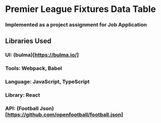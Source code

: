 # Premier League Fixtures Data Table

### Implemented as a project assignment for Job Application

## Libraries Used

### UI: (bulma)[https://bulma.io/]

### Tools: Webpack, Babel

### Language: JavaScript, TypeScript

### Library: React

### API: (Football Json)[https://github.com/openfootball/football.json]
